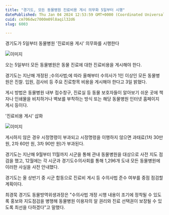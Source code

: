```yaml
---
title: "경기도, 모든 동물병원 진료비용 게시 의무화 5일부터 시행"
datePublished: Thu Jan 04 2024 12:53:59 GMT+0000 (Coordinated Universal Time)
cuid: cm706dwz7000m09l8aqil32d6
slug: 6003

---
```



경기도가 5일부터 동물병원 '진료비용 게시' 의무화를 시행한다

![이미지](https://cdn.hashnode.com/res/hashnode/image/upload/v1739259809560/6c47519a-ab84-4f8b-86df-22ca5b5813f0.jpeg)

오는 5일부터 모든 동물병원은 동물 진료에 대한 진료비용을 게시해야 한다.

경기도는 지난해 개정된 ;수의사법;에 따라 올해부터 수의사가 1인 이상인 모든 동물병원은 진찰. 입원, 검사비 등 주요 진료항목 비용을 게시해야 한다고 3일 밝혔다.

게시 방법은 동물병원 내부 접수창구, 진료실 등 동물 보호자들이 알아보기 쉬운 곳에 책자나 인쇄물을 비치하거나 벽보를 부착하는 방식 또는 해당 동물병원 인터넷 홈페이지 게시 등이다.

'진료비용 게시' 삽화

![이미지](https://cdn.hashnode.com/res/hashnode/image/upload/v1739259811834/30ff8be0-3ed5-4e89-958b-4d162e175201.jpeg)

게시하지 않은 경우 시정명령이 부과되고 시정명령을 이행하지 않으면 과태료(1차 30만 원, 2차 60만 원, 3차 90만 원)가 부과된다.

경기도는 지난해 9월부터 11월까지 시군을 통해 관내 동물병원을 대상으로 사전 지도 점검을 했고, 12월에는 각 시군과 경기도수의사회를 통해 1,296개 도내 모든 동물병원에 이러한 사실을 사전 안내했다.

경기도는 올 상반기 중 시군 합동으로 진료비 게시 등 수의사법 준수 여부를 중점 점검할 계획이다.

최경묵 경기도 동물방역위생과장은 "수의사법 개정 시행 내용이 조기에 정착될 수 있도록 홍보와 지도점검을 병행해 동물병원 이용자의 알 권리와 진료 선택권이 보장될 수 있도록 최선을 다하겠다"고 말했다.